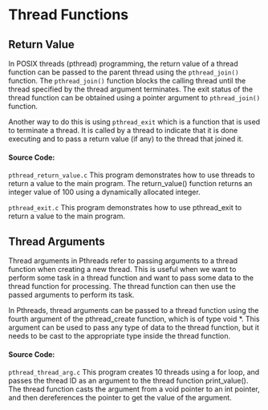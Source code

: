 # Thread Functions

## Return Value

In POSIX threads (pthread) programming, the return value of a thread function can be passed to the parent thread using 
the `pthread_join()` function. The `pthread_join()` function blocks the calling thread until the thread specified by the thread 
argument terminates. The exit status of the thread function can be obtained using a pointer argument to `pthread_join()` function.

Another way to do this is using `pthread_exit` which is a function that is used to terminate a thread. 
It is called by a thread to indicate that it is done executing and to pass a return value (if any) to the thread that joined it.

#### Source Code: 
`pthread_return_value.c` This program demonstrates how to use threads to return a value to the main program. The return_value() function returns 
an integer value of 100 using a dynamically allocated integer. 

`pthread_exit.c` This program demonstrates how to use pthread_exit to return a value to the main program.

## Thread Arguments
Thread arguments in Pthreads refer to passing arguments to a thread function when creating a new thread. This is useful when 
we want to perform some task in a thread function and want to pass some data to the thread function for processing. The thread
function can then use the passed arguments to perform its task.

In Pthreads, thread arguments can be passed to a thread function using the fourth argument of the 
pthread_create function, which is of type void \*. This argument can be used to pass any type of data to the thread function, 
but it needs to be cast to the appropriate type inside the thread function.

#### Source Code: 
`pthread_thread_arg.c` This program creates 10 threads using a for loop, and passes the thread ID as an argument to the 
thread function print_value(). The thread function casts the argument from a void pointer to an int pointer, and then 
dereferences the pointer to get the value of the argument.

